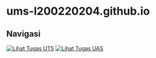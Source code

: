 # ums-l200220204.github.io


## Navigasi

[![Lihat Tugas UTS](https://img.shields.io/badge/Lihat-Tugas%20UTS-blue)](./tugas_ipsd_uts.py)
[![Lihat Tugas UAS](https://img.shields.io/badge/Lihat-Tugas%20UAS-blue)](./https://laporan)
